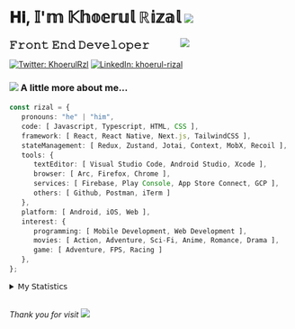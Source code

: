 <h1> 𝐇𝐢, 𝕀'𝕞 𝕂𝕙𝕠𝕖𝕣𝕦𝕝 ℝ𝕚𝕫𝕒𝕝 <img src="https://media.giphy.com/media/mGcNjsfWAjY5AEZNw6/giphy.gif" width="50"></h1>
<img align='right' src="https://media.giphy.com/media/v1.Y2lkPTc5MGI3NjExOWI2ajR2NGJubzBsZHFuaHMwajRrcDNsNXJwOG8yb3F0NjhkNXF4OSZlcD12MV9pbnRlcm5hbF9naWZfYnlfaWQmY3Q9cw/fkZukR450RQ1qnGaq9/giphy.gif" width="200">
<strong style="font-size:20px;">𝙵𝚛𝚘𝚗𝚝 𝙴𝚗𝚍 𝙳𝚎𝚟𝚎𝚕𝚘𝚙𝚎𝚛</strong>
</p></em>

[![Twitter: KhoerulRzl](https://img.shields.io/twitter/follow/KhoerulRzl?style=social)](https://twitter.com/KhoerulRzl)
[![LinkedIn: khoerul-rizal](https://img.shields.io/badge/khoerul--rizal-blue?style=flat-square&logo=Linkedin&logoColor=white&link=https://www.linkedin.com/in/khoerul-rizal/)](https://www.linkedin.com/in/khoerul-rizal/)

### <img src="https://media.giphy.com/media/VgCDAzcKvsR6OM0uWg/giphy.gif" width="50"> A little more about me...

```typescript
const rizal = {
   pronouns: "he" | "him",
   code: [ Javascript, Typescript, HTML, CSS ],
   framework: [ React, React Native, Next.js, TailwindCSS ],
   stateManagement: [ Redux, Zustand, Jotai, Context, MobX, Recoil ],
   tools: {
      textEditor: [ Visual Studio Code, Android Studio, Xcode ],
      browser: [ Arc, Firefox, Chrome ],
      services: [ Firebase, Play Console, App Store Connect, GCP ],
      others: [ Github, Postman, iTerm ]
   },
   platform: [ Android, iOS, Web ],
   interest: {
      programming: [ Mobile Development, Web Development ],
      movies: [ Action, Adventure, Sci-Fi, Anime, Romance, Drama ],
      game: [ Adventure, FPS, Racing ]
   },
};
```

<details>
  <summary>𝖬𝗒 𝖲𝗍𝖺𝗍𝗂𝗌𝗍𝗂𝖼𝗌</summary><br/>
   
<!--START_SECTION:waka-->
![Code Time](http://img.shields.io/badge/Code%20Time-658%20hrs%2036%20mins-blue)

![Profile Views](http://img.shields.io/badge/Profile%20Views-0-blue)

**🐱 My GitHub Data** 

> 📦 166.5 kB Used in GitHub's Storage 
 > 
> 🏆 1,124 Contributions in the Year 2024
 > 
> 💼 Opted to Hire
 > 
> 📜 31 Public Repositories 
 > 
> 🔑 8 Private Repositories 
 > 
**I'm an Early 🐤** 

```text
🌞 Morning                11162 commits       █████████░░░░░░░░░░░░░░░░   35.01 % 
🌆 Daytime                13972 commits       ███████████░░░░░░░░░░░░░░   43.82 % 
🌃 Evening                6608 commits        █████░░░░░░░░░░░░░░░░░░░░   20.73 % 
🌙 Night                  140 commits         ░░░░░░░░░░░░░░░░░░░░░░░░░   00.44 % 
```
📅 **I'm Most Productive on Tuesday** 

```text
Monday                   6267 commits        █████░░░░░░░░░░░░░░░░░░░░   19.66 % 
Tuesday                  7115 commits        ██████░░░░░░░░░░░░░░░░░░░   22.32 % 
Wednesday                5284 commits        ████░░░░░░░░░░░░░░░░░░░░░   16.57 % 
Thursday                 6146 commits        █████░░░░░░░░░░░░░░░░░░░░   19.28 % 
Friday                   4680 commits        ████░░░░░░░░░░░░░░░░░░░░░   14.68 % 
Saturday                 1053 commits        █░░░░░░░░░░░░░░░░░░░░░░░░   03.30 % 
Sunday                   1337 commits        █░░░░░░░░░░░░░░░░░░░░░░░░   04.19 % 
```


📊 **This Week I Spent My Time On** 

```text
🕑︎ Time Zone: Asia/Jakarta

💬 Programming Languages: 
TypeScript               34 hrs 14 mins      █████████████░░░░░░░░░░░░   53.41 % 
Other                    14 hrs 8 mins       ██████░░░░░░░░░░░░░░░░░░░   22.04 % 
JavaScript               9 hrs 10 mins       ████░░░░░░░░░░░░░░░░░░░░░   14.30 % 
Figma Design             2 hrs 13 mins       █░░░░░░░░░░░░░░░░░░░░░░░░   03.47 % 
HTTP Request             1 hr 16 mins        ░░░░░░░░░░░░░░░░░░░░░░░░░   01.98 % 

🔥 Editors: 
VS Code                  46 hrs 18 mins      ██████████████████░░░░░░░   72.21 % 
Slack                    11 hrs 16 mins      ████░░░░░░░░░░░░░░░░░░░░░   17.59 % 
Figma                    2 hrs 13 mins       █░░░░░░░░░░░░░░░░░░░░░░░░   03.47 % 
Terminal                 1 hr 34 mins        █░░░░░░░░░░░░░░░░░░░░░░░░   02.46 % 
Postman                  1 hr 16 mins        ░░░░░░░░░░░░░░░░░░░░░░░░░   01.98 % 

💻 Operating System: 
Mac                      64 hrs 7 mins       █████████████████████████   100.00 % 
```

**I Mostly Code in JavaScript** 

```text
JavaScript               42 repos            █████████████████░░░░░░░░   67.74 % 
TypeScript               13 repos            █████░░░░░░░░░░░░░░░░░░░░   20.97 % 
Go                       2 repos             █░░░░░░░░░░░░░░░░░░░░░░░░   03.23 % 
Jupyter Notebook         1 repo              ░░░░░░░░░░░░░░░░░░░░░░░░░   01.61 % 
Java                     1 repo              ░░░░░░░░░░░░░░░░░░░░░░░░░   01.61 % 
```



**Timeline**

![Lines of Code chart](https://raw.githubusercontent.com/khoerulrizal/khoerulrizal/main/assets/bar_graph.png)


 Last Updated on 29/07/2024 00:45:17 UTC
<!--END_SECTION:waka-->
</details>
<br/>

<em>Thank you for visit</em> <img src="https://media.giphy.com/media/v1.Y2lkPTc5MGI3NjExcHdvNm1qZWtjaGw0ZjdwM3Z3NnY2dHlueTVuODBta2FiY20wM2YybSZlcD12MV9pbnRlcm5hbF9naWZfYnlfaWQmY3Q9cw/tV25tpdKqdFa9x81k2/giphy.gif" width="40">
